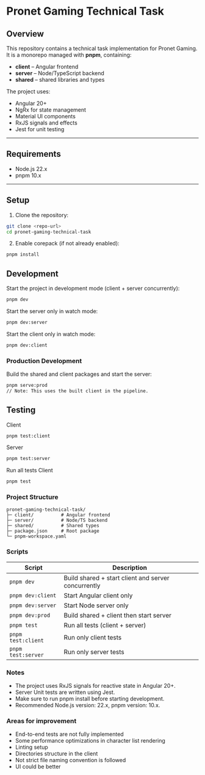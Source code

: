 # Pronet Gaming Technical Task
## Overview

This repository contains a technical task implementation for Pronet Gaming.  
It is a monorepo managed with **pnpm**, containing:

- **client** – Angular frontend
- **server** – Node/TypeScript backend
- **shared** – shared libraries and types

The project uses:

- Angular 20+
- NgRx for state management
- Material UI components
- RxJS signals and effects
- Jest for unit testing


---

## Requirements

- Node.js 22.x
- pnpm 10.x

---

## Setup

1. Clone the repository:

```bash
git clone <repo-url>
cd pronet-gaming-technical-task
```
2. Enable corepack (if not already enabled):
```bash 
pnpm install
```
## Development
Start the project in development mode (client + server concurrently):
```bash
pnpm dev
```
Start the server only in watch mode:
```bash
pnpm dev:server
```

Start the client only in watch mode:
```bash
pnpm dev:client
```

### Production Development
Build the shared and client packages and start the server:
```bash
pnpm serve:prod
// Note: This uses the built client in the pipeline.
```

## Testing

Client
```bash
pnpm test:client
```

Server
```bash
pnpm test:server
```

Run all tests
Client
```bash
pnpm test
```

### Project Structure
```
pronet-gaming-technical-task/
├─ client/          # Angular frontend
├─ server/          # Node/TS backend
├─ shared/          # Shared types
├─ package.json     # Root package
└─ pnpm-workspace.yaml
```

### Scripts
| Script             | Description                                         |
| ------------------ | --------------------------------------------------- |
| `pnpm dev`         | Build shared + start client and server concurrently |
| `pnpm dev:client`  | Start Angular client only                           |
| `pnpm dev:server`  | Start Node server only                              |
| `pnpm dev:prod`    | Build shared + client then start server             |
| `pnpm test`        | Run all tests (client + server)                     |
| `pnpm test:client` | Run only client tests                               |
| `pnpm test:server` | Run only server tests                               | 


### Notes
* The project uses RxJS signals for reactive state in Angular 20+.
* Server Unit tests are written using Jest.
* Make sure to run pnpm install before starting development.
* Recommended Node.js version: 22.x, pnpm version: 10.x.

### Areas for improvement
* End-to-end tests are not fully implemented
* Some performance optimizations in character list rendering
* Linting setup
* Directories structure in the client
* Not strict file naming convention is followed
* UI could be better
